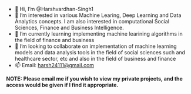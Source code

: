 - 👋 Hi, I’m @Harshvardhan-Singh1
- 👀 I’m interested in various Machine Learing, Deep Learning and Data Analytics concepts. I am also interested in computational Social Sciences, Finance and Business Intelligence.
- 🌱 I’m currently learning implementing machine learining algorithms in the field of finance and business
- 💞️ I’m looking to collaborate on implementation of machine learning models and data analysis tools in the field of social sciences such and healthcare sector, etc and also in the field of business and finance
- 📫 Email: harsh24111@gmail.com

**NOTE: Please email me if you wish to view my private projects, and the access would be given if I find it appropriate.**
<!---
Harshvardhan-Singh1/Harshvardhan-Singh1 is a ✨ special ✨ repository because its `README.md` (this file) appears on your GitHub profile.
You can click the Preview link to take a look at your changes.
--->
